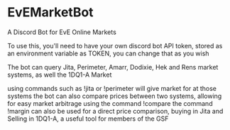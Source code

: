 # EvEMarketBot
A Discord Bot for EvE Online Markets

To use this, you'll need to have your own discord bot API token, stored as an environment variable as TOKEN, you can change that as you wish

The bot can query Jita, Perimeter, Amarr, Dodixie, Hek and Rens market systems, as well the 1DQ1-A Market

using commands such as !jita <item> or !perimeter <item> will give market for <item> at those systems
the bot can also compare prices between two systems, allowing for easy market arbitrage using the command !compare <system1> <system2> <item>
the command !margin <item> can also be used for a direct price comparison, buying in Jita and Selling in 1DQ1-A, a useful tool for members of the GSF
